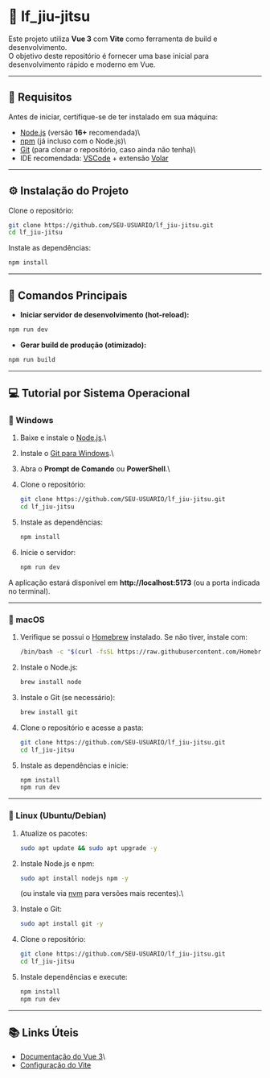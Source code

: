 # 🥋 lf_jiu-jitsu

Este projeto utiliza **Vue 3** com **Vite** como ferramenta de build e
desenvolvimento.\
O objetivo deste repositório é fornecer uma base inicial para
desenvolvimento rápido e moderno em Vue.

------------------------------------------------------------------------

## 📌 Requisitos

Antes de iniciar, certifique-se de ter instalado em sua máquina:

-   [Node.js](https://nodejs.org/) (versão **16+** recomendada)\
-   [npm](https://www.npmjs.com/) (já incluso com o Node.js)\
-   [Git](https://git-scm.com/) (para clonar o repositório, caso ainda
    não tenha)\
-   IDE recomendada: [VSCode](https://code.visualstudio.com/) + extensão
    [Volar](https://marketplace.visualstudio.com/items?itemName=Vue.volar)

------------------------------------------------------------------------

## ⚙️ Instalação do Projeto

Clone o repositório:

``` sh
git clone https://github.com/SEU-USUARIO/lf_jiu-jitsu.git
cd lf_jiu-jitsu
```

Instale as dependências:

``` sh
npm install
```

------------------------------------------------------------------------

## 🚀 Comandos Principais

-   **Iniciar servidor de desenvolvimento (hot-reload):**

``` sh
npm run dev
```

-   **Gerar build de produção (otimizado):**

``` sh
npm run build
```

------------------------------------------------------------------------

## 💻 Tutorial por Sistema Operacional

### 🔹 Windows

1.  Baixe e instale o [Node.js](https://nodejs.org/en/download/).\

2.  Instale o [Git para Windows](https://git-scm.com/download/win).\

3.  Abra o **Prompt de Comando** ou **PowerShell**.\

4.  Clone o repositório:

    ``` sh
    git clone https://github.com/SEU-USUARIO/lf_jiu-jitsu.git
    cd lf_jiu-jitsu
    ```

5.  Instale as dependências:

    ``` sh
    npm install
    ```

6.  Inicie o servidor:

    ``` sh
    npm run dev
    ```

A aplicação estará disponível em **http://localhost:5173** (ou a porta
indicada no terminal).

------------------------------------------------------------------------

### 🔹 macOS

1.  Verifique se possui o [Homebrew](https://brew.sh/) instalado. Se não
    tiver, instale com:

    ``` sh
    /bin/bash -c "$(curl -fsSL https://raw.githubusercontent.com/Homebrew/install/HEAD/install.sh)"
    ```

2.  Instale o Node.js:

    ``` sh
    brew install node
    ```

3.  Instale o Git (se necessário):

    ``` sh
    brew install git
    ```

4.  Clone o repositório e acesse a pasta:

    ``` sh
    git clone https://github.com/SEU-USUARIO/lf_jiu-jitsu.git
    cd lf_jiu-jitsu
    ```

5.  Instale as dependências e inicie:

    ``` sh
    npm install
    npm run dev
    ```

------------------------------------------------------------------------

### 🔹 Linux (Ubuntu/Debian)

1.  Atualize os pacotes:

    ``` sh
    sudo apt update && sudo apt upgrade -y
    ```

2.  Instale Node.js e npm:

    ``` sh
    sudo apt install nodejs npm -y
    ```

    (ou instale via [nvm](https://github.com/nvm-sh/nvm) para versões
    mais recentes).\

3.  Instale o Git:

    ``` sh
    sudo apt install git -y
    ```

4.  Clone o repositório:

    ``` sh
    git clone https://github.com/SEU-USUARIO/lf_jiu-jitsu.git
    cd lf_jiu-jitsu
    ```

5.  Instale dependências e execute:

    ``` sh
    npm install
    npm run dev
    ```

------------------------------------------------------------------------

## 📚 Links Úteis

-   [Documentação do Vue 3](https://vuejs.org/guide/introduction.html)\
-   [Configuração do Vite](https://vite.dev/config/)
